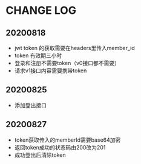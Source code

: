 # CHANGE LOG

## 20200818
- jwt token 的获取需要在headers里传入member_id
- token 有效期三小时
- 登录和注册不需要token（v0接口都不需要）
- 请求v1接口内容需要携带token

## 20200825
- 添加登出接口

## 20200827
- token获取传入的memberId需要base64加密
- 返回token成功的状态码由200改为201
- 成功登出后清除token
